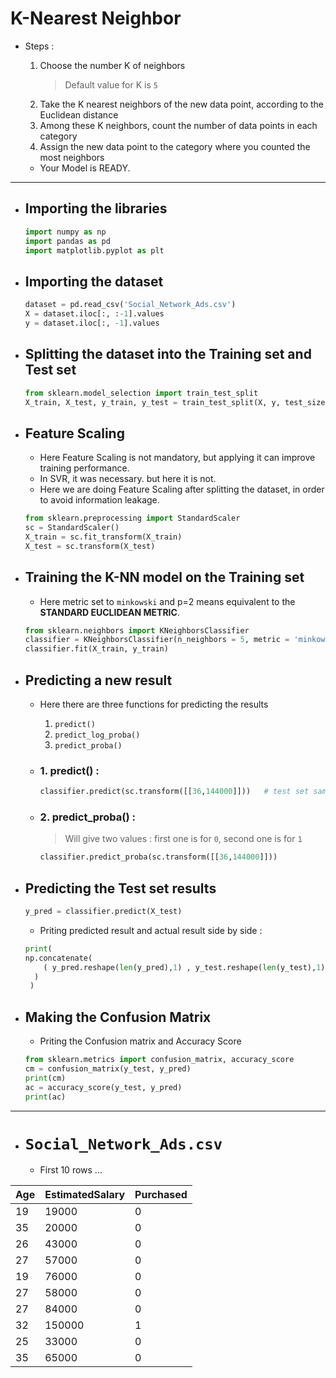 # K-Nearest Neighbor

- Steps : 
	1. Choose the number K of neighbors
		> Default value for K is `5`
	2. Take the  K nearest neighbors of the new data point, according to the Euclidean distance
	3. Among these K neighbors, count the number of  data points in each category
	4. Assign the new data point to the category where you counted the most neighbors
	
	- Your Model is READY.
	
---

- ## Importing the libraries
	```py
	import numpy as np
	import pandas as pd
	import matplotlib.pyplot as plt
	```

- ## Importing the dataset
	```py
	dataset = pd.read_csv('Social_Network_Ads.csv')
	X = dataset.iloc[:, :-1].values
	y = dataset.iloc[:, -1].values
	```

- ## Splitting the dataset into the Training set and Test set
	```py
	from sklearn.model_selection import train_test_split
	X_train, X_test, y_train, y_test = train_test_split(X, y, test_size = 0.25, random_state=0)
	```

- ## Feature Scaling
	- Here Feature Scaling is not mandatory, but applying it can improve training performance.
	- In SVR, it was necessary. but here it is not.
	- Here we are doing Feature Scaling after splitting the dataset, in order to  avoid information leakage.
	```py
	from sklearn.preprocessing import StandardScaler
	sc = StandardScaler()
	X_train = sc.fit_transform(X_train)
	X_test = sc.transform(X_test)
	```
	
- ## Training the K-NN model on the Training set
	- Here metric set to `minkowski` and p=2 means equivalent to the **STANDARD EUCLIDEAN METRIC**.
	```py
	from sklearn.neighbors import KNeighborsClassifier
	classifier = KNeighborsClassifier(n_neighbors = 5, metric = 'minkowski', p = 2)   # metric set to `minkowski` and p=2 means equivalent to the STANDARD EUCLIDEAN METRIC.
	classifier.fit(X_train, y_train)
	```	
- ## Predicting a new result
	- Here there are three functions for predicting the results
		1. `predict()`
		2. `predict_log_proba()`
		3. `predict_proba()`
	- ### 1. predict() : 
		```py
		classifier.predict(sc.transform([[36,144000]]))   # test set sample without feature scaling
		```

	- ### 2. predict_proba() : 
		> Will give two values : first one is for `0`, second one is for `1`
		```py
		classifier.predict_proba(sc.transform([[36,144000]]))
		```

- ## Predicting the Test set results
	```py
	y_pred = classifier.predict(X_test)
	```

	- Priting predicted result and actual result side by side : 
	```py
	print(
    np.concatenate(
        ( y_pred.reshape(len(y_pred),1) , y_test.reshape(len(y_test),1) ) , 1
      )
     )
	```

- ## Making the Confusion Matrix

	- Priting the Confusion matrix and Accuracy Score
	```py
	from sklearn.metrics import confusion_matrix, accuracy_score
	cm = confusion_matrix(y_test, y_pred)
	print(cm)
	ac = accuracy_score(y_test, y_pred)
	print(ac)
	```
	
---

- # `Social_Network_Ads.csv`
	- First 10 rows ...
	
|Age|EstimatedSalary|Purchased|
|---|---------------|---------|
|19 |19000          |0        |
|35 |20000          |0        |
|26 |43000          |0        |
|27 |57000          |0        |
|19 |76000          |0        |
|27 |58000          |0        |
|27 |84000          |0        |
|32 |150000         |1        |
|25 |33000          |0        |
|35 |65000          |0        |
	

	